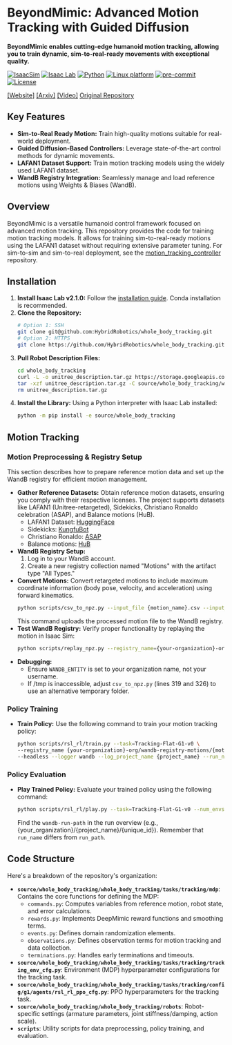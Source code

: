 # BeyondMimic: Advanced Motion Tracking with Guided Diffusion

**BeyondMimic enables cutting-edge humanoid motion tracking, allowing you to train dynamic, sim-to-real-ready movements with exceptional quality.**

[![IsaacSim](https://img.shields.io/badge/IsaacSim-4.5.0-silver.svg)](https://docs.omniverse.nvidia.com/isaacsim/latest/overview.html)
[![Isaac Lab](https://img.shields.io/badge/IsaacLab-2.1.0-silver)](https://isaac-sim.github.io/IsaacLab)
[![Python](https://img.shields.io/badge/python-3.10-blue.svg)](https://docs.python.org/3/whatsnew/3.10.html)
[![Linux platform](https://img.shields.io/badge/platform-linux--64-orange.svg)](https://releases.ubuntu.com/20.04/)
[![pre-commit](https://img.shields.io/badge/pre--commit-enabled-brightgreen?logo=pre-commit&logoColor=white)](https://pre-commit.com/)
[![License](https://img.shields.io/badge/license-MIT-yellow.svg)](https://opensource.org/license/mit)

[[Website]](https://beyondmimic.github.io/)
[[Arxiv]](https://arxiv.org/abs/2508.08241)
[[Video]](https://youtu.be/RS_MtKVIAzY)
[Original Repository](https://github.com/HybridRobotics/whole_body_tracking)

## Key Features

*   **Sim-to-Real Ready Motion:** Train high-quality motions suitable for real-world deployment.
*   **Guided Diffusion-Based Controllers:**  Leverage state-of-the-art control methods for dynamic movements.
*   **LAFAN1 Dataset Support:** Train motion tracking models using the widely used LAFAN1 dataset.
*   **WandB Registry Integration:** Seamlessly manage and load reference motions using Weights & Biases (WandB).

## Overview

BeyondMimic is a versatile humanoid control framework focused on advanced motion tracking. This repository provides the code for training motion tracking models. It allows for training sim-to-real-ready motions using the LAFAN1 dataset without requiring extensive parameter tuning. For sim-to-sim and sim-to-real deployment, see the [motion_tracking_controller](https://github.com/HybridRobotics/motion_tracking_controller) repository.

## Installation

1.  **Install Isaac Lab v2.1.0:** Follow the [installation guide](https://isaac-sim.github.io/IsaacLab/main/source/setup/installation/index.html). Conda installation is recommended.
2.  **Clone the Repository:**
    ```bash
    # Option 1: SSH
    git clone git@github.com:HybridRobotics/whole_body_tracking.git
    # Option 2: HTTPS
    git clone https://github.com/HybridRobotics/whole_body_tracking.git
    ```
3.  **Pull Robot Description Files:**
    ```bash
    cd whole_body_tracking
    curl -L -o unitree_description.tar.gz https://storage.googleapis.com/qiayuanl_robot_descriptions/unitree_description.tar.gz && \
    tar -xzf unitree_description.tar.gz -C source/whole_body_tracking/whole_body_tracking/assets/ && \
    rm unitree_description.tar.gz
    ```
4.  **Install the Library:** Using a Python interpreter with Isaac Lab installed:
    ```bash
    python -m pip install -e source/whole_body_tracking
    ```

## Motion Tracking

### Motion Preprocessing & Registry Setup

This section describes how to prepare reference motion data and set up the WandB registry for efficient motion management.

*   **Gather Reference Datasets:**  Obtain reference motion datasets, ensuring you comply with their respective licenses. The project supports datasets like LAFAN1 (Unitree-retargeted), Sidekicks, Christiano Ronaldo celebration (ASAP), and Balance motions (HuB).
    *   LAFAN1 Dataset: [HuggingFace](https://huggingface.co/datasets/lvhaidong/LAFAN1_Retargeting_Dataset)
    *   Sidekicks: [KungfuBot](https://kungfu-bot.github.io/)
    *   Christiano Ronaldo: [ASAP](https://github.com/LeCAR-Lab/ASAP)
    *   Balance motions: [HuB](https://hub-robot.github.io/)
*   **WandB Registry Setup:**
    1.  Log in to your WandB account.
    2.  Create a new registry collection named "Motions" with the artifact type "All Types."
*   **Convert Motions:** Convert retargeted motions to include maximum coordinate information (body pose, velocity, and acceleration) using forward kinematics.
    ```bash
    python scripts/csv_to_npz.py --input_file {motion_name}.csv --input_fps 30 --output_name {motion_name} --headless
    ```
    This command uploads the processed motion file to the WandB registry.
*   **Test WandB Registry:** Verify proper functionality by replaying the motion in Isaac Sim:
    ```bash
    python scripts/replay_npz.py --registry_name={your-organization}-org/wandb-registry-motions/{motion_name}
    ```
*   **Debugging:**
    *   Ensure `WANDB_ENTITY` is set to your organization name, not your username.
    *   If /tmp is inaccessible, adjust `csv_to_npz.py` (lines 319 and 326) to use an alternative temporary folder.

### Policy Training

*   **Train Policy:** Use the following command to train your motion tracking policy:
    ```bash
    python scripts/rsl_rl/train.py --task=Tracking-Flat-G1-v0 \
    --registry_name {your-organization}-org/wandb-registry-motions/{motion_name} \
    --headless --logger wandb --log_project_name {project_name} --run_name {run_name}
    ```

### Policy Evaluation

*   **Play Trained Policy:** Evaluate your trained policy using the following command:
    ```bash
    python scripts/rsl_rl/play.py --task=Tracking-Flat-G1-v0 --num_envs=2 --wandb_path={wandb-run-path}
    ```
    Find the `wandb-run-path` in the run overview (e.g., {your_organization}/{project_name}/{unique_id}). Remember that `run_name` differs from `run_path`.

## Code Structure

Here's a breakdown of the repository's organization:

*   **`source/whole_body_tracking/whole_body_tracking/tasks/tracking/mdp`**:  Contains the core functions for defining the MDP:
    *   `commands.py`: Computes variables from reference motion, robot state, and error calculations.
    *   `rewards.py`: Implements DeepMimic reward functions and smoothing terms.
    *   `events.py`: Defines domain randomization elements.
    *   `observations.py`: Defines observation terms for motion tracking and data collection.
    *   `terminations.py`: Handles early terminations and timeouts.
*   **`source/whole_body_tracking/whole_body_tracking/tasks/tracking/tracking_env_cfg.py`**:  Environment (MDP) hyperparameter configurations for the tracking task.
*   **`source/whole_body_tracking/whole_body_tracking/tasks/tracking/config/g1/agents/rsl_rl_ppo_cfg.py`**: PPO hyperparameters for the tracking task.
*   **`source/whole_body_tracking/whole_body_tracking/robots`**: Robot-specific settings (armature parameters, joint stiffness/damping, action scale).
*   **`scripts`**: Utility scripts for data preprocessing, policy training, and evaluation.